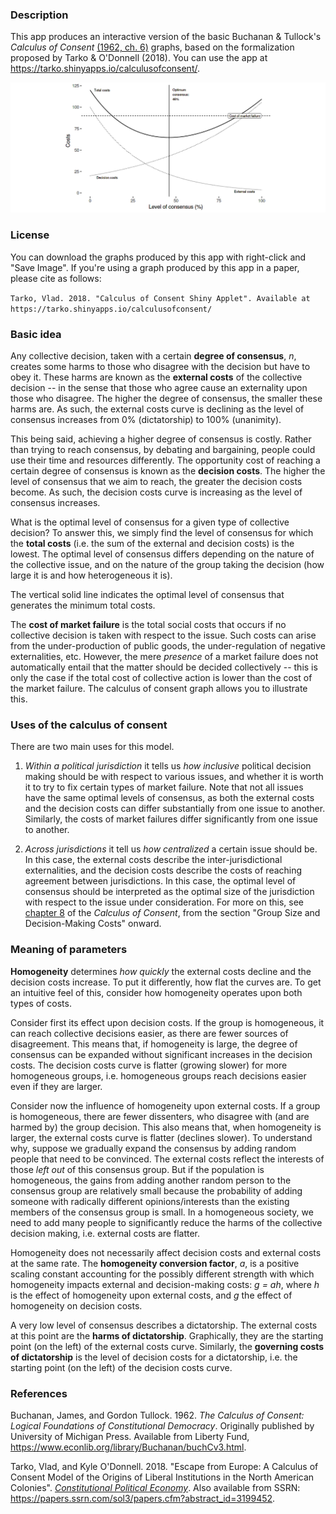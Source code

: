 ### Description

This app produces an interactive version of the basic Buchanan & Tullock's *Calculus of Consent* [(1962, ch. 6)](https://www.econlib.org/library/Buchanan/buchCv3.html?chapter_num=7#book-reader) graphs, based on the formalization proposed by Tarko & O'Donnell (2018). You can use the app at <https://tarko.shinyapps.io/calculusofconsent/>.

![](calculus.png)

### License

You can download the graphs produced by this app with right-click and "Save Image". If you're using a graph produced by this app in a paper, please cite as follows:

`Tarko, Vlad. 2018. "Calculus of Consent Shiny Applet". Available at https://tarko.shinyapps.io/calculusofconsent/`

### Basic idea

Any collective decision, taken with a certain **degree of consensus**, *n*, creates some harms to those who disagree with the decision but have to obey it. These harms are known as the **external costs** of the collective decision -- in the sense that those who agree cause an externality upon those who disagree. The higher the degree of consensus, the smaller these harms are. As such, the external costs curve is declining as the level of consensus increases from 0% (dictatorship) to 100% (unanimity).

This being said, achieving a higher degree of consensus is costly. Rather than trying to reach consensus, by debating and bargaining, people could use their time and resources differently. The opportunity cost of reaching a certain degree of consensus is known as the **decision costs**. The higher the level of consensus that we aim to reach, the greater the decision costs become. As such, the decision costs curve is increasing as the level of consensus increases.

What is the optimal level of consensus for a given type of collective decision? To answer this, we simply find the level of consensus for which the **total costs** (i.e. the sum of the external and decision costs) is the lowest. The optimal level of consensus differs depending on the nature of the collective issue, and on the nature of the group taking the decision (how large it is and how heterogeneous it is).

The vertical solid line indicates the optimal level of consensus that generates the minimum total costs.

The **cost of market failure** is the total social costs that occurs if no collective decision is taken with respect to the issue. Such costs can arise from the under-production of public goods, the under-regulation of negative externalities, etc. However, the mere *presence* of a market failure does not automatically entail that the matter should be decided collectively -- this is only the case if the total cost of collective action is lower than the cost of the market failure. The calculus of consent graph allows you to illustrate this.

### Uses of the calculus of consent

There are two main uses for this model. 

1. *Within a political jurisdiction* it tells us *how inclusive* political decision making should be with respect to various issues, and whether it is worth it to try to fix certain types of market failure. Note that not all issues have the same optimal levels of consensus, as both the external costs and the decision costs can differ substantially from one issue to another. Similarly, the costs of market failures differ significantly from one issue to another.

2. *Across jurisdictions* it tell us *how centralized* a certain issue should be. In this case, the external costs describe the inter-jurisdictional externalities, and the decision costs describe the costs of reaching agreement between jurisdictions. In this case, the optimal level of consensus should be interpreted as the optimal size of the jurisdiction with respect to the issue under consideration. For more on this, see [chapter 8](https://www.econlib.org/library/Buchanan/buchCv3.html?chapter_num=9#book-reader) of the *Calculus of Consent*, from the section "Group Size and Decision-Making Costs" onward.

### Meaning of parameters

**Homogeneity** determines *how quickly* the external costs decline and the decision costs increase. To put it differently, how flat the curves are. To get an intuitive feel of this, consider how homogeneity operates upon both types of costs. 

Consider first its effect upon decision costs. If the group is homogeneous, it can reach collective decisions easier, as there are fewer sources of disagreement. This means that, if homogeneity is large, the degree of consensus can be expanded without significant increases in the decision costs. The decision costs curve is flatter (growing slower) for more homogeneous groups, i.e. homogeneous groups reach decisions easier even if they are larger. 

Consider now the influence of homogeneity upon external costs. If a group is homogeneous, there are fewer dissenters, who disagree with (and are harmed by) the group decision. This also means that, when homogeneity is larger, the external costs curve is flatter (declines slower). To understand why, suppose we gradually expand the consensus by adding random people that need to be convinced. The external costs reflect the interests of those *left out* of this consensus group. But if the population is homogeneous, the gains from adding another random person to the consensus group are relatively small because the probability of adding someone with radically different opinions/interests than the existing members of the consensus group is small. In a homogeneous society, we need to add many people to significantly reduce the harms of the collective decision making, i.e. external costs are flatter.

Homogeneity does not necessarily affect decision costs and external costs at the same rate. The **homogeneity conversion factor**, *a*, is a positive scaling constant accounting for the possibly different strength with which homogeneity impacts external and decision-making costs: _g = ah_, where *h* is the effect of homogeneity upon external costs, and *g* the effect of homogeneity on decision costs. 

A very low level of consensus describes a dictatorship. The external costs at this point are the **harms of dictatorship**. Graphically, they are the starting point (on the left) of the external costs curve. Similarly, the **governing costs of dictatorship** is the level of decision costs for a dictatorship, i.e. the starting point (on the left) of the decision costs curve.

### References

Buchanan, James, and Gordon Tullock. 1962. *The Calculus of Consent: Logical Foundations of Constitutional Democracy*. Originally published by University of Michigan Press. Available from Liberty Fund, <https://www.econlib.org/library/Buchanan/buchCv3.html>.

Tarko, Vlad, and Kyle O'Donnell. 2018. "Escape from Europe: A Calculus of Consent Model of the Origins of Liberal Institutions in the North American Colonies". [*Constitutional Political Economy*](https://link.springer.com/article/10.1007/s10602-018-9264-3). Also available from SSRN: <https://papers.ssrn.com/sol3/papers.cfm?abstract_id=3199452>.

